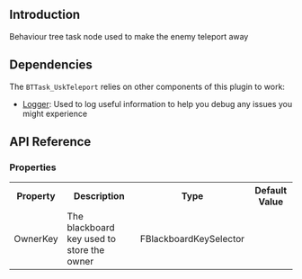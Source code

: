 ## Introduction
Behaviour tree task node used to make the enemy teleport away

## Dependencies
The <code>BTTask_UskTeleport</code> relies on other components of this plugin to work:
<ul>
	<li><a href="../logger">Logger</a>: Used to log useful information to help you debug any issues you might experience</li>
</ul>

## API Reference
### Properties
<table>
	<tr>
		<th>Property</th>
		<th>Description</th>
		<th>Type</th>
		<th>Default Value</th>
	</tr>
	<tr>
		<td>OwnerKey</td>
		<td>The blackboard key used to store the owner</td>
		<td>FBlackboardKeySelector</td>
		<td></td>
	</tr>
</table>
